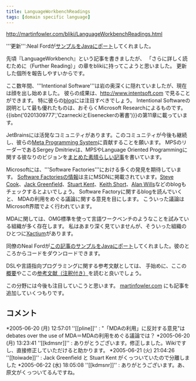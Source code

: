 ```yaml
---
title: LanguageWorkbenchReadings
tags: [domain specific language]
---
```


http://martinfowler.com/bliki/LanguageWorkbenchReadings.html

'''更新''':Neal Fordが[サンプルをJavaにポート](http://memeagora.blogspot.com/2005/07/language-workbench-sample-ported-to.html)してくれました。

先頃『LanguageWorkbench』という記事を書きましたが、
「さらに詳しく読むために（Further Reading）」の章をblikiに持ってこようと思いました。
更新した個所を報告しやすいからです。

ここ数年間、'''Intentional Software'''は岩の奥深くに隠れていましたが、現在は顔を出し始めました。
彼らの成果は、http://www.intentsoft.com で見ることができます。
特に彼らの[blog](http://blog.intentsoft.com/)には注目すべきでしょう。
Intentional Softwareの説明として最も優れたものは、おそらくMicrosoft Researchによるものです。{{isbn('0201309777','CzarneckiとEiseneckerの著書')}}の第11章に載っています。

JetBrainsには活発なコミュニティがあります。このコミュニティが今後も継続し、彼らの[Meta Programming System](http://www.jetbrains.com/mps)に貢献することを願います。
MPSのリーダーであるSergey Dmitrievは、MPSやLanguage Oriented Programmingに関する彼なりのビジョンを[まとめた素晴らしい記事](http://www.onboard.jetbrains.com/is1/articles/04/10/lop/)を書いています。

Microsoftには、'''Software Factories'''における多くの発見を期待しています。
[Software Factoriesの情報](http://msdn.microsoft.com/architecture/overview/softwarefactories/)は主にMSDNに掲載されています。[Steve Cook](http://blogs.msdn.com/stevecook)、[Jack Greenfield](http://blogs.msdn.com/jackgr/)、[Stuart Kent](http://blogs.msdn.com/stuart_kent/)、[Keith Short](http://blogs.msdn.com/keith_short/)、[Alan Wills](http://weblogs.asp.net/Alan_Cameron_Wills)などのblogもチェックするとよいでしょう。
Software Factoryに関するblogを読んでいくと、
MDAの利用をめぐる議論に関する意見を目にします。
こういった議論はMicrosoft界隈でよく行われています。

MDAに関しては、OMG標準を使って言語ワークベンチのようなことを試みている組織が多く存在します。
私はあまり深く見ていませんが、そういった組織のひとつに[Xactium](http://xactium.com/)があります。

同僚のNeal Fordが[この記事のサンプルをJavaにポート](http://memeagora.blogspot.com/2005/07/language-workbench-sample-ported-to.html)してくれました。彼のところからコードをダウンロードできます。

DSLや言語指向プログラミングに関する参考文献としては、
手始めに、ここの[概要](http://compose.labri.fr/documentation/dsl/)やここの[参考文献（注釈付き）](http://homepages.cwi.nl/~arie/papers/dslbib/)を読むと良いでしょう。

この分野には今後も注目していこうと思います。
[martinfowler.com](http://martinfowler.com/) にも記事を追加していくつもりです。

## コメント
*2005-06-20 (月) 12:57:01 ''[[pline]]'' : "「MDAの利用」に反対する意見"はdebates over the use of MDA＝MDAの利用をめぐる議論では？
*2005-06-20 (月) 13:23:41 ''[[kdmsnr]]'' : ありがとうございます。修正しました。Wikiですし、直接修正していただけると助かります。
*2005-06-21 (火) 21:04:26 ''[[toiwade]]'' : Jack Greenfield と Stuart Kent がくっついていたので分離しました
*2005-06-22 (水) 18:05:08 ''[[kdmsnr]]'' : ありがとうございます。あ、原文がくっついてるんですね。


